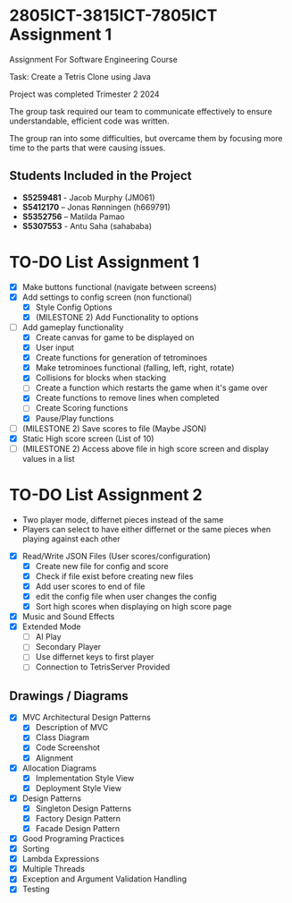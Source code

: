 # 2805ICT-3815ICT-7805ICT Assignment 1
Assignment For Software Engineering Course

Task: Create a Tetris Clone using Java

Project was completed Trimester 2 2024

The group task required our team to communicate effectively to ensure understandable, efficient code was written.

The group ran into some difficulties, but overcame them by focusing more time to the parts that were causing issues.

## Students Included in the Project

 - **S5259481** - Jacob Murphy (JM061)
 - **S5412170** – Jonas Rønningen (h669791)
 - **S5352756** – Matilda Pamao 
 - **S5307553** - Antu Saha (sahababa)


# TO-DO List Assignment 1
- [x] Make buttons functional (navigate between screens)
- [x] Add settings to config screen (non functional)
  - [x] Style Config Options
  - [x] (MILESTONE 2) Add Functionality to options 
- [ ] Add gameplay functionality
  - [x] Create canvas for game to be displayed on
  - [x] User input
  - [x] Create functions for generation of tetrominoes
  - [x] Make tetrominoes functional (falling, left, right, rotate)
  - [x] Collisions for blocks when stacking
  - [ ] Create a function which restarts the game when it's game over
  - [x] Create functions to remove lines when completed
  - [ ] Create Scoring functions
  - [x] Pause/Play functions
- [ ] (MILESTONE 2) Save scores to file (Maybe JSON)
- [x] Static High score screen (List of 10)
- [ ] (MILESTONE 2) Access above file in high score screen and display values in a list 
  
# TO-DO List Assignment 2 
- Two player mode, differnet pieces instead of the same
- Players can select to have either differnet or the same pieces when playing against each other
- [x] Read/Write JSON Files (User scores/configuration)
  - [x] Create new file for config and score
  - [x] Check if file exist before creating new files
  - [x] Add user scores to end of file
  - [x] edit the config file when user changes the config
  - [x] Sort high scores when displaying on high score page
- [x] Music and Sound Effects
- [x] Extended Mode
  - [ ]  AI Play
  - [ ]  Secondary Player
  - [ ]  Use differnet keys to first player
  - [ ]  Connection to TetrisServer Provided

## Drawings / Diagrams
- [X] MVC Architectural Design Patterns
  - [x] Description of MVC
  - [x] Class Diagram
  - [x] Code Screenshot
  - [x] Alignment
- [x] Allocation Diagrams
  - [x] Implementation Style View
  - [x] Deployment Style View
- [x] Design Patterns
  - [x]  Singleton Design Patterns
  - [x]  Factory Design Pattern
  - [x]  Facade Design Pattern
- [x]  Good Programing Practices
  - [x] Sorting
  - [x] Lambda Expressions
  - [x] Multiple Threads
  - [x] Exception and Argument Validation Handling
  - [x] Testing
